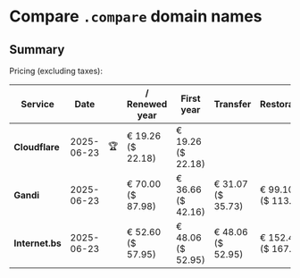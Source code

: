 # Compare `.compare` domain names

## Summary

Pricing (excluding taxes):

| Service | Date |  | / Renewed year | First year | Transfer | Restoration |
|--|--|--|--|--|--|--|
| **Cloudflare** | 2025-06-23 | 🏆 | € 19.26<br>($ 22.18) | € 19.26<br>($ 22.18) |  |  |
| **Gandi** | 2025-06-23 |  | € 70.00<br>($ 87.98) | € 36.66<br>($ 42.16) | € 31.07<br>($ 35.73) | € 99.10<br>($ 113.96) |
| **Internet.bs** | 2025-06-23 |  | € 52.60<br>($ 57.95) | € 48.06<br>($ 52.95) | € 48.06<br>($ 52.95) | € 152.45<br>($ 167.95) |
